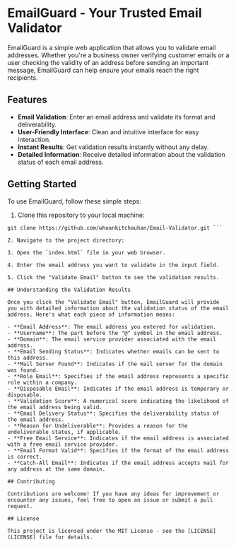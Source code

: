 # EmailGuard - Your Trusted Email Validator

EmailGuard is a simple web application that allows you to validate email addresses. Whether you're a business owner verifying customer emails or a user checking the validity of an address before sending an important message, EmailGuard can help ensure your emails reach the right recipients.

## Features

- **Email Validation**: Enter an email address and validate its format and deliverability.
- **User-Friendly Interface**: Clean and intuitive interface for easy interaction.
- **Instant Results**: Get validation results instantly without any delay.
- **Detailed Information**: Receive detailed information about the validation status of each email address.

## Getting Started

To use EmailGuard, follow these simple steps:

1. Clone this repository to your local machine:
```
git clone https://github.com/whoankitchauhan/Email-Validator.git ```

2. Navigate to the project directory:

3. Open the `index.html` file in your web browser.

4. Enter the email address you want to validate in the input field.

5. Click the "Validate Email" button to see the validation results.

## Understanding the Validation Results

Once you click the "Validate Email" button, EmailGuard will provide you with detailed information about the validation status of the email address. Here's what each piece of information means:

- **Email Address**: The email address you entered for validation.
- **Username**: The part before the "@" symbol in the email address.
- **Domain**: The email service provider associated with the email address.
- **Email Sending Status**: Indicates whether emails can be sent to this address.
- **Mail Server Found**: Indicates if the mail server for the domain was found.
- **Role Email**: Specifies if the email address represents a specific role within a company.
- **Disposable Email**: Indicates if the email address is temporary or disposable.
- **Validation Score**: A numerical score indicating the likelihood of the email address being valid.
- **Email Delivery Status**: Specifies the deliverability status of the email address.
- **Reason for Undeliverable**: Provides a reason for the undeliverable status, if applicable.
- **Free Email Service**: Indicates if the email address is associated with a free email service provider.
- **Email Format Valid**: Specifies if the format of the email address is correct.
- **Catch-All Email**: Indicates if the email address accepts mail for any address at the same domain.

## Contributing

Contributions are welcome! If you have any ideas for improvement or encounter any issues, feel free to open an issue or submit a pull request.

## License

This project is licensed under the MIT License - see the [LICENSE](LICENSE) file for details.
